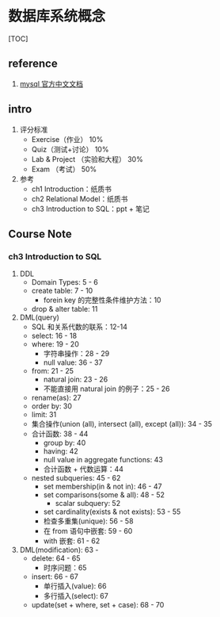 # 数据库系统概念

[TOC]

## reference

1. [mysql 官方中文文档](https://docs.gitcode.net/mysql/guide/)

## intro

1. 评分标准
    - Exercise（作业） 10%
    - Quiz（测试+讨论） 10%  
    - Lab & Project （实验和大程） 30%   
    - Exam （考试） 50% 
2. 参考
    - ch1 Introduction：纸质书
    - ch2 Relational Model：纸质书
    - ch3 Introduction to SQL：ppt + 笔记


## Course Note

### ch3 Introduction to SQL

1. DDL
    - Domain Types: 5 - 6
    - create table: 7 - 10
        - forein key 的完整性条件维护方法：10
    - drop & alter table: 11
2. DML(query)
    - SQL 和关系代数的联系：12-14
    - select: 16 - 18
    - where: 19 - 20
        - 字符串操作：28 - 29
        - null value: 36 - 37
    - from: 21 - 25
        - natural join: 23 - 26
        - 不能直接用 natural join 的例子：25 - 26
    - rename(as): 27
    - order by: 30
    - limit: 31
    - 集合操作(union (all), intersect (all), except (all)): 34 - 35
    - 合计函数: 38 - 44
        - group by: 40
        - having: 42
        - null value in aggregate functions: 43
        - 合计函数 + 代数运算：44
    - nested subqueries: 45 - 62
        - set membership(in & not in): 46 - 47
        - set comparisons(some & all): 48 - 52
            - scalar subquery: 52
        - set cardinality(exists & not exists): 53 - 55
        - 检查多重集(unique): 56 - 58
        - 在 from 语句中嵌套: 59 - 60
        - with 嵌套: 61 - 62
3. DML(modification): 63 - 
    - delete: 64 - 65
        - 时序问题：65
    - insert: 66 - 67
        - 单行插入(value): 66
        - 多行插入(select): 67
    - update(set + where, set + case): 68 - 70    
